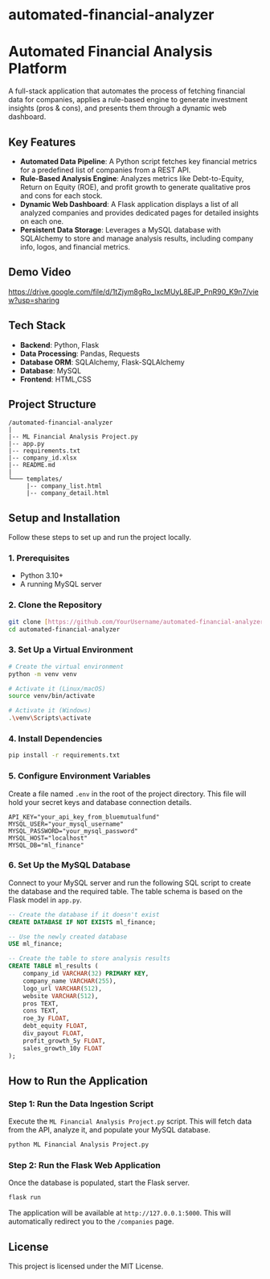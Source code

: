 # automated-financial-analyzer

# Automated Financial Analysis Platform



A full-stack application that automates the process of fetching financial data for companies, applies a rule-based engine to generate investment insights (pros & cons), and presents them through a dynamic web dashboard.

## Key Features

* **Automated Data Pipeline**: A Python script fetches key financial metrics for a predefined list of companies from a REST API.
* **Rule-Based Analysis Engine**: Analyzes metrics like Debt-to-Equity, Return on Equity (ROE), and profit growth to generate qualitative pros and cons for each stock.
* **Dynamic Web Dashboard**: A Flask application displays a list of all analyzed companies and provides dedicated pages for detailed insights on each one.
* **Persistent Data Storage**: Leverages a MySQL database with SQLAlchemy to store and manage analysis results, including company info, logos, and financial metrics.

## Demo Video
https://drive.google.com/file/d/1tZjym8gRo_lxcMUyL8EJP_PnR90_K9n7/view?usp=sharing




## Tech Stack

* **Backend**: Python, Flask
* **Data Processing**: Pandas, Requests
* **Database ORM**: SQLAlchemy, Flask-SQLAlchemy
* **Database**: MySQL
* **Frontend**: HTML,CSS


## Project Structure

```
/automated-financial-analyzer
|
|-- ML Financial Analysis Project.py
|-- app.py
|-- requirements.txt
|-- company_id.xlsx
|-- README.md
|
└─── templates/
     |-- company_list.html
     |-- company_detail.html
```

## Setup and Installation

Follow these steps to set up and run the project locally.

### 1. Prerequisites

* Python 3.10+
* A running MySQL server

### 2. Clone the Repository

```bash
git clone [https://github.com/YourUsername/automated-financial-analyzer.git](https://github.com/YourUsername/automated-financial-analyzer.git)
cd automated-financial-analyzer
```

### 3. Set Up a Virtual Environment

```bash
# Create the virtual environment
python -m venv venv

# Activate it (Linux/macOS)
source venv/bin/activate

# Activate it (Windows)
.\venv\Scripts\activate
```

### 4. Install Dependencies

```bash
pip install -r requirements.txt
```

### 5. Configure Environment Variables

Create a file named `.env` in the root of the project directory. This file will hold your secret keys and database connection details.

```
API_KEY="your_api_key_from_bluemutualfund"
MYSQL_USER="your_mysql_username"
MYSQL_PASSWORD="your_mysql_password"
MYSQL_HOST="localhost"
MYSQL_DB="ml_finance"
```

### 6. Set Up the MySQL Database

Connect to your MySQL server and run the following SQL script to create the database and the required table. The table schema is based on the Flask model in `app.py`.

```sql
-- Create the database if it doesn't exist
CREATE DATABASE IF NOT EXISTS ml_finance;

-- Use the newly created database
USE ml_finance;

-- Create the table to store analysis results
CREATE TABLE ml_results (
    company_id VARCHAR(32) PRIMARY KEY,
    company_name VARCHAR(255),
    logo_url VARCHAR(512),
    website VARCHAR(512),
    pros TEXT,
    cons TEXT,
    roe_3y FLOAT,
    debt_equity FLOAT,
    div_payout FLOAT,
    profit_growth_5y FLOAT,
    sales_growth_10y FLOAT
);
```

## How to Run the Application

### Step 1: Run the Data Ingestion Script

Execute the `ML Financial Analysis Project.py` script. This will fetch data from the API, analyze it, and populate your MySQL database.

```bash
python ML Financial Analysis Project.py
```

### Step 2: Run the Flask Web Application

Once the database is populated, start the Flask server.

```bash
flask run
```

The application will be available at `http://127.0.0.1:5000`. This will automatically redirect you to the `/companies` page.

## License

This project is licensed under the MIT License.
